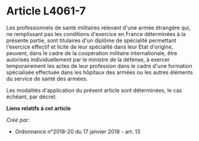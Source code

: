 # Article L4061-7

Les professionnels de santé militaires relevant d'une armée étrangère qui, ne remplissant pas les conditions d'exercice en
France déterminées à la présente partie, sont titulaires d'un diplôme de spécialité permettant l'exercice effectif et licite
de leur spécialité dans leur Etat d'origine, peuvent, dans le cadre de la coopération militaire internationale, être
autorisés individuellement par le ministre de la défense, à exercer temporairement les actes de leur profession dans le cadre
d'une formation spécialisée effectuée dans les hôpitaux des armées ou les autres éléments du service de santé des armées.

Les modalités d'application du présent article sont déterminées, le cas échéant, par décret.

**Liens relatifs à cet article**

_Créé par_:

  - Ordonnance n°2018-20 du 17 janvier 2018 - art. 13
